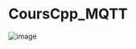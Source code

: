 # CoursCpp_MQTT

![image](https://user-images.githubusercontent.com/79545759/232107029-48e6b9fc-561f-4b0a-b19f-4bd599763893.png)
